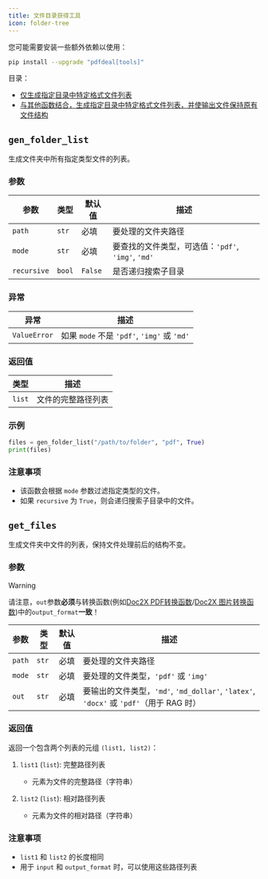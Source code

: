 ```yaml
---
title: 文件目录获得工具
icon: folder-tree
---
```

您可能需要安装一些额外依赖以使用：

```bash
pip install --upgrade "pdfdeal[tools]"
```

目录：
- [仅生成指定目录中特定格式文件列表](#gen-folder-list)
- [与其他函数结合，生成指定目录中特定格式文件列表，并使输出文件保持原有文件结构](#get-files)

## `gen_folder_list`

生成文件夹中所有指定类型文件的列表。

### 参数

| 参数 | 类型 | 默认值 | 描述 |
|------|------|----------|--------|
| `path` | `str` | 必填 | 要处理的文件夹路径 |
| `mode` | `str` | 必填 | 要查找的文件类型，可选值：`'pdf'`, `'img'`, `'md'` |
| `recursive` | `bool` | `False` | 是否递归搜索子目录 |

### 异常

| 异常 | 描述 |
|------|--------|
| `ValueError` | 如果 `mode` 不是 `'pdf'`, `'img'` 或 `'md'` |

### 返回值

| 类型 | 描述 |
|------|--------|
| `list` | 文件的完整路径列表 |

### 示例

```python
files = gen_folder_list("/path/to/folder", "pdf", True)
print(files)
```

### 注意事项

- 该函数会根据 `mode` 参数过滤指定类型的文件。
- 如果 `recursive` 为 `True`，则会递归搜索子目录中的文件。


## `get_files`

生成文件夹中文件的列表，保持文件处理前后的结构不变。

### 参数

> [!warning]
> 请注意，`out`参数**必须**与转换函数(例如[Doc2X PDF转换函数](../Doc2X/2.md)/[Doc2X 图片转换函数](../Doc2X/1.md))中的`output_format`**一致**！

| 参数 | 类型 | 默认值 | 描述 |
|------|------|----------|--------|
| `path` | `str` | 必填 | 要处理的文件夹路径 |
| `mode` | `str` | 必填 | 要处理的文件类型，`'pdf'` 或 `'img'` |
| `out` | `str` | 必填 | 要输出的文件类型，`'md'`, `'md_dollar'`, `'latex'`, `'docx'` 或 `'pdf'`（用于 RAG 时） |

### 返回值

返回一个包含两个列表的元组 `(list1, list2)`：

1. `list1` (`list`): 完整路径列表
   - 元素为文件的完整路径（字符串）

2. `list2` (`list`): 相对路径列表
   - 元素为文件的相对路径（字符串）

### 注意事项

- `list1` 和 `list2` 的长度相同
- 用于 `input` 和 `output_format` 时，可以使用这些路径列表